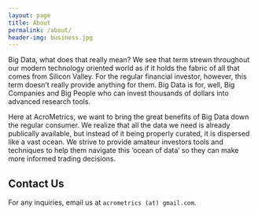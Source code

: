 ```yaml
---
layout: page
title: About
permalink: /about/
header-img: business.jpg
---
```


Big Data, what does that really mean? We see that term strewn throughout our modern technology
oriented world as if it holds the fabric of all that comes from Silicon Valley. For the regular
financial investor, however, this term doesn’t really provide anything for them. Big Data is for,
well, Big Companies and Big People who can invest thousands of dollars into advanced research tools.

Here at AcroMetrics, we want to bring the great benefits of Big Data down the regular consumer.
We realize that all the data we need is already publically available, but instead of it being properly
curated, it is dispersed like a vast ocean. We strive to provide amateur investors tools and techniques
to help them navigate this ‘ocean of data’ so they can make more informed trading decisions.

## Contact Us

For any inquiries, email us at `acrometrics (at) gmail.com`.

